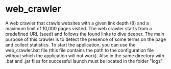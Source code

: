 # web_crawler
A web crawler that crawls websites with a given link depth (8) and a maximum limit of 10,000 pages visited. 
The web crawler starts from a predefined URL (seed) and follows the found links to dive deeper. 
The main purpose of this crawler is to detect the presence of some terms on the page and collect statistics. 
To start the application, you can use the web_crawler.bat file (this file contains the path to the configuration file without which the application will not work). 
Also in the same directory with .bat and .jar files for successful launch must be located in the folder "logs".

